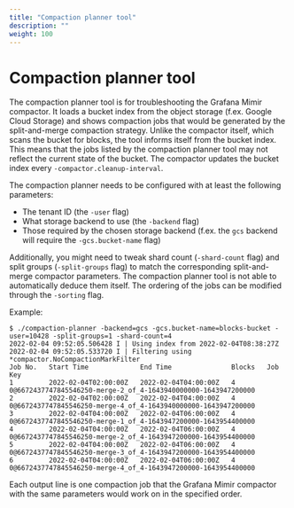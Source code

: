 ```yaml
---
title: "Compaction planner tool"
description: ""
weight: 100
---
```


# Compaction planner tool

The compaction planner tool is for troubleshooting the Grafana Mimir compactor. It loads a bucket index from
the object storage (f.ex. Google Cloud Storage) and shows compaction jobs that would be generated by the 
split-and-merge compaction strategy. Unlike the compactor itself, which scans the bucket for blocks, the tool
informs itself from the bucket index. This means that the jobs listed by the compaction planner tool may
not reflect the current state of the bucket. The compactor updates the bucket index every 
`-compactor.cleanup-interval`.

The compaction planner needs to be configured with at least the following parameters:

* The tenant ID (the `-user` flag)
* What storage backend to use (the `-backend` flag)
* Those required by the chosen storage backend (f.ex. the `gcs` backend will require the `-gcs.bucket-name` flag)

Additionally, you might need to tweak shard count (`-shard-count` flag) and split groups (`-split-groups` flag)
to match the corresponding split-and-merge compactor parameters. The compaction planner tool is not able to 
automatically deduce them itself. The ordering of the jobs can be modified through the `-sorting` flag.

Example:

```
$ ./compaction-planner -backend=gcs -gcs.bucket-name=blocks-bucket -user=10428 -split-groups=1 -shard-count=4
2022-02-04 09:52:05.506428 I | Using index from 2022-02-04T08:38:27Z
2022-02-04 09:52:05.533720 I | Filtering using *compactor.NoCompactionMarkFilter
Job No.   Start Time             End Time               Blocks   Job Key
1         2022-02-04T02:00:00Z   2022-02-04T04:00:00Z   4        0@6672437747845546250-merge-2_of_4-1643940000000-1643947200000
2         2022-02-04T02:00:00Z   2022-02-04T04:00:00Z   4        0@6672437747845546250-merge-4_of_4-1643940000000-1643947200000
3         2022-02-04T04:00:00Z   2022-02-04T06:00:00Z   4        0@6672437747845546250-merge-1_of_4-1643947200000-1643954400000
4         2022-02-04T04:00:00Z   2022-02-04T06:00:00Z   4        0@6672437747845546250-merge-2_of_4-1643947200000-1643954400000
5         2022-02-04T04:00:00Z   2022-02-04T06:00:00Z   4        0@6672437747845546250-merge-3_of_4-1643947200000-1643954400000
6         2022-02-04T04:00:00Z   2022-02-04T06:00:00Z   4        0@6672437747845546250-merge-4_of_4-1643947200000-1643954400000
```

Each output line is one compaction job that the Grafana Mimir compactor with the same parameters would work on in the specified order.
